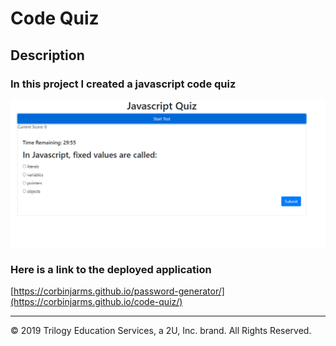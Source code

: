 # Code Quiz
## Description
### In this project I created a javascript code quiz
 
![Application landing page](./Assets/Images/Screenshot.PNG)
### Here is a link to the deployed application
[https://corbinjarms.github.io/password-generator/](https://corbinjarms.github.io/code-quiz/)
- - -
© 2019 Trilogy Education Services, a 2U, Inc. brand. All Rights Reserved.